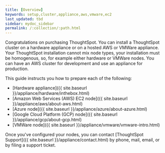 ```yaml
---
title: [Overview]
keywords: setup,cluster,appliance,aws,vmware,ec2
last_updated: tbd
sidebar: mydoc_sidebar
permalink: /:collection/:path.html
---
```

Congratulations on purchasing ThoughtSpot. You can install a ThoughtSpot cluster
on a hardware appliance or on a hosted AWS or VMWare appliance. Your ThoughtSpot
installation cannot mix node types, your installation must be homogenous, so,
for example either hardware or VMWare nodes. You can have an AWS cluster for
development and use an appliance for production.

This guide instructs you how to prepare each of the following:

- [Hardware appliance]({{ site.baseurl }}/appliance/hardware/inthebox.html)
- [Amazon Web Services (AWS) EC2 node]({{ site.baseurl }}/appliance/aws/about-aws.html)
- [Azure node]({{ site.baseurl }}/appliance/azure/about-azure.html)
- [Google Cloud Platform (GCP) node]({{ site.baseurl }}/appliance/gcp/about-gcp.html)
- [VMWare node]({{ site.baseurl }}/appliance/vmware/vmware-intro.html)

Once you've configured your nodes, you can contact [ThoughtSpot
Support]({{ site.baseurl }}/appliance/contact.html) by phone, mail, email, or by filing a support ticket.
